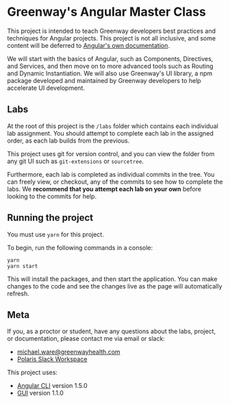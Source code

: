 # Greenway's Angular Master Class
This project is intended to teach Greenway developers best practices and techniques for Angular projects. This project is not all inclusive, and some content will be deferred to [Angular's own documentation][1].

We will start with the basics of Angular, such as Components, Directives, and Services, and then move on to more advanced tools such as Routing and Dynamic Instantiation. We will also use Greenway's UI library, a npm package developed and maintained by Greenway developers to help accelerate UI development.

## Labs
At the root of this project is the `/labs` folder which contains each individual lab assignment. You should attempt to complete each lab in the assigned order, as each lab builds from the previous.

This project uses git for version control, and you can view the folder from any git UI such as `git-extensions` or `sourcetree`. 

Furthermore, each lab is completed as individual commits in the tree. You can freely view, or checkout, any of the commits to see how to complete the labs. We **recommend that you attempt each lab on your own** before looking to the commits for help.

## Running the project
You must use `yarn` for this project.

To begin, run the following commands in a console:
```
yarn
yarn start
```

This will install the packages, and then start the application. You can make changes to the code and see the changes live as the page will automatically refresh.

## Meta
If you, as a proctor or student, have any questions about the labs, project, or documentation, please contact me via email or slack:
  * michael.ware@greenwayhealth.com
  * [Polaris Slack Workspace](https://greenwaypolaris.slack.com/messages/D6HQC8TCK)

This project uses:
  * [Angular CLI](https://github.com/angular/angular-cli) version 1.5.0
  * [GUI](http://greenway-ui.dev1.mdmgr.net/docs/) version 1.1.0


[1]: https://angular.io/docs